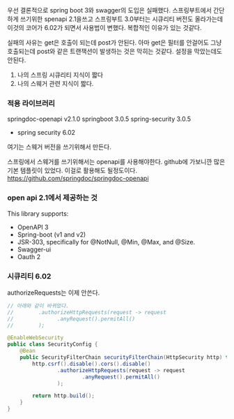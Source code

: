 우선 결론적으로 spring boot 3와 swagger의 도입은 실패했다.
스프링부트에서 간단하게 쓰기위한 spenapi 2.1을쓰고
스프링부트 3.0부터는 시큐리티 버전도 올라가는데 이것의 코어가 6.02가
되면서 사용법이 변했다. 복합적인 이유가 있는 것같다.

실패의 사유는 get은 호출이 되는데 post가 안된다.
아마 get은 필터를 안걸어도 그냥 호출되는데 post와 같은 트랜잭션이 발생하는 것은 막히는 것같다.
설정을 막았는데도 안된다. 

1. 나의 스프링 시큐리티 지식이 짧다
2. 나의 스웨거 관련 지식이 짧다.

### 적용 라이브러리
springdoc-openapi v2.1.0
springboot 3.0.5
spring-security 3.0.5
- spring security 6.02

여기는 스웨거 버전을 쓰기위해서 만든다.

스프링에서 스웨거를 쓰기위해서는 openapi를 사용해야한다.
github에 가보니깐 많은 기본 템플릿이 있었다. 이걸로 활용해도 될정도이다.
https://github.com/springdoc/springdoc-openapi

### open api 2.1에서 제공하는 것
This library supports:
- OpenAPI 3
- Spring-boot (v1 and v2)
- JSR-303, specifically for @NotNull, @Min, @Max, and @Size.
- Swagger-ui
- Oauth 2

### 시큐리티 6.02
authorizeRequests는 이제 안쓴다.

```java
// 아래와 같이 바뀌었다.
//        .authorizeHttpRequests(request -> request
//              .anyRequest().permitAll()
//        );

@EnableWebSecurity
public class SecurityConfig {
    @Bean
    public SecurityFilterChain securityFilterChain(HttpSecurity http) throws Exception {
        http.csrf().disable().cors().disable()
                .authorizeHttpRequests(request -> request
                        .anyRequest().permitAll()
                );

        return http.build();
    }
}
```
